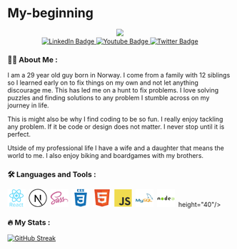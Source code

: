 # My-beginning



 <div id="header" align="center">
  <div>
   <img src="https://media.giphy.com/media/iIqmM5tTjmpOB9mpbn/giphy.gif" width="400"/>
  </div>
  <div id="badges">
   <a href="https://www.linkedin.com/in/ammon-sebastian-weggersen-4a474ba0/">
    <img src="https://img.shields.io/badge/LinkedIn-blue?style=for-the-badge&logo=linkedin&logoColor=white" alt="LinkedIn Badge"/>
   </a>
   <a href="https://github.com/gsrolex">
    <img src="https://img.shields.io/badge/GitHub-gray?style=for-the-badge&logo=github&logoColor=white" alt="Youtube Badge"/>
   </a>
   <a href="https://nodesign.netlify.app/">
    <img src="https://img.shields.io/badge/Website-blue?style=for-the-badge&logo=@&logoColor=white" alt="Twitter Badge"/>
   </a>
  </div>
 </div>



### 👨‍💻 About Me :

I am a 29 year old guy born in Norway. I come from a family with 12 siblings so I learned early on to fix things on my own and not let anything discourage me. This has led me on a hunt to fix problems. I love solving puzzles and finding solutions to any problem I stumble across on my journey in life.

This is might also be why I find coding to be so fun. I really enjoy tackling any problem. If it be code or design does not matter. I never stop until it is perfect.

Utside of my professional life I have a wife and a daughter that means the world to me. I also enjoy biking and boardgames with my brothers.


### :hammer_and_wrench: Languages and Tools :
<div>
 
  <img src="https://github.com/devicons/devicon/blob/master/icons/react/react-original-wordmark.svg" title="React" alt="React" width="40" height="40"/>&nbsp;
  <img src="https://github.com/devicons/devicon/blob/master/icons/nextjs/nextjs-line.svg" title="Next" style="gray" alt="Next" width="40" height="40"/>&nbsp;
  <img src="https://github.com/devicons/devicon/blob/master/icons/sass/sass-original.svg" title="sass UI" alt="sass" width="40" height="40"/>&nbsp;
  <img src="https://github.com/devicons/devicon/blob/master/icons/css3/css3-plain-wordmark.svg"  title="CSS3" alt="CSS" width="40" height="40"/>&nbsp;
  <img src="https://github.com/devicons/devicon/blob/master/icons/html5/html5-original.svg" title="HTML5" alt="HTML" width="40" height="40"/>&nbsp;
  <img src="https://github.com/devicons/devicon/blob/master/icons/javascript/javascript-original.svg" title="JavaScript" alt="JavaScript" width="40" height="40"/>&nbsp;
  <img src="https://github.com/devicons/devicon/blob/master/icons/mysql/mysql-original-wordmark.svg" title="MySQL"  alt="MySQL" width="40" height="40"/>&nbsp;
  <img src="https://github.com/devicons/devicon/blob/master/icons/nodejs/nodejs-original-wordmark.svg" title="NodeJS" alt="NodeJS" width="40" height="40"/>&nbsp;
 height="40"/>





### :fire: My Stats :

[![GitHub Streak](http://github-readme-streak-stats.herokuapp.com?user=gsrolex&theme=dark)](https://git.io/streak-stats)
